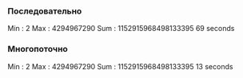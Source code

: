 ### Последовательно
Min : 2
Max : 4294967290
Sum : 1152915968498133395
69 seconds

### Многопоточно
Min : 2
Max : 4294967290
Sum : 1152915968498133395
13 seconds
